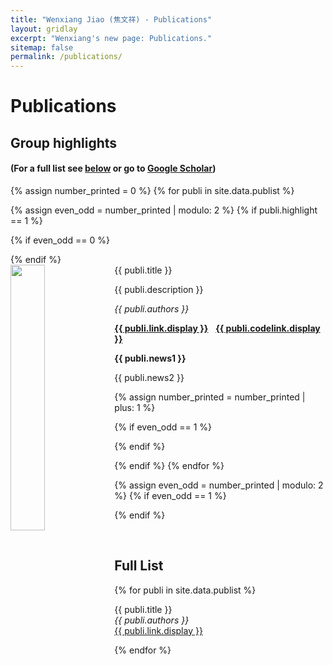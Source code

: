 ```yaml
---
title: "Wenxiang Jiao (焦文祥) - Publications"
layout: gridlay
excerpt: "Wenxiang's new page: Publications."
sitemap: false
permalink: /publications/
---
```



# Publications

## Group highlights

<!--
#### More resources can be found [here]({{site.url}}{{site.baseurl}}/publication_resources).
-->

#### (For a full list see [below](#full-list) or go to [Google Scholar](https://scholar.google.com/citations?hl=zh-CN&user=CvtODukAAAAJ&view_op=list_works&sortby=pubdate))

{% assign number_printed = 0 %}
{% for publi in site.data.publist %}

{% assign even_odd = number_printed | modulo: 2 %}
{% if publi.highlight == 1 %}

{% if even_odd == 0 %}
<div class="row">
{% endif %}

<div class="col-sm-6 clearfix">
 <div class="well">
  <pubtit>{{ publi.title }}</pubtit>
  <img src="{{ site.url }}{{ site.baseurl }}/images/pubpic/{{ publi.image }}" class="img-responsive" width="33%" style="float: left" />
  <p>{{ publi.description }}</p>
  <p><em>{{ publi.authors }}</em></p>
  <span><strong><a href="{{ publi.link.url }}">{{ publi.link.display }}</a></strong> &nbsp; </span>
  <span><strong><a href="{{ publi.codelink.url }}">{{ publi.codelink.display }}</a></strong> &nbsp; </span>
  <p class="text-danger"><strong> {{ publi.news1 }}</strong></p>
  <p> {{ publi.news2 }}</p>
 </div>
</div>

{% assign number_printed = number_printed | plus: 1 %}

{% if even_odd == 1 %}
</div>
{% endif %}

{% endif %}
{% endfor %}

{% assign even_odd = number_printed | modulo: 2 %}
{% if even_odd == 1 %}
</div>
{% endif %}

<p> &nbsp; </p>


## Full List

{% for publi in site.data.publist %}

  {{ publi.title }} <br />
  <em>{{ publi.authors }} </em><br /><a href="{{ publi.link.url }}">{{ publi.link.display }}</a>

{% endfor %}
